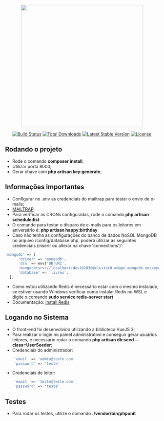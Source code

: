 <p align="center"><a href="https://laravel.com" target="_blank"><img src="https://raw.githubusercontent.com/laravel/art/master/logo-lockup/5%20SVG/2%20CMYK/1%20Full%20Color/laravel-logolockup-cmyk-red.svg" width="400"></a></p>

<p align="center">
<a href="https://travis-ci.org/laravel/framework"><img src="https://travis-ci.org/laravel/framework.svg" alt="Build Status"></a>
<a href="https://packagist.org/packages/laravel/framework"><img src="https://img.shields.io/packagist/dt/laravel/framework" alt="Total Downloads"></a>
<a href="https://packagist.org/packages/laravel/framework"><img src="https://img.shields.io/packagist/v/laravel/framework" alt="Latest Stable Version"></a>
<a href="https://packagist.org/packages/laravel/framework"><img src="https://img.shields.io/packagist/l/laravel/framework" alt="License"></a>
</p>

## Rodando o projeto

- Rode o comando <strong>composer install</strong>;
- Utilizar porta 8000;
- Gerar chave com <strong>php artisan key:generate</strong>;

## Informações importantes
- Configurar no .env as credenciais do mailtrap para testar o envio de e-mails;
- <a target="_blank" href="https://mailtrap.io/signin">MAILTRAP</a>;
- Para verificar as CRONs configuradas, rode o comando <strong>php artisan schedule:list</strong>
- O comando para testar o disparo de e-mails para os leitores em aniversário é: <strong>php artisan happy:birthday</strong>
- Caso não tenha as configurações do banco de dados NoSQL MongoDB no arquivo /config/database.php, poderá utilizar as seguintes credenciais (inserir ou alterar na chave 'connections')':
```sh
'mongodb' => [
      'driver' => 'mongodb',
      'dsn' => env('DB_URI',
      'mongodb+srv://localhost:dev102030@cluster0.mdupn.mongodb.net/myappdb?retryWrites=true&w=majority'),
      'database' => 'livros',
  ],
```
- Como estou utilizando Redis é necessário estar com o mesmo instalado, se estiver usando Windows verificar como instalar Redis no WSL e digite o comando <strong>sudo service redis-server start</strong>
- Documentação: <a target="_blank" href="https://redis.io/docs/getting-started/installation/install-redis-on-windows/">Install Redis</a>

## Logando no Sistema
- O front-end foi desenvolvido utilizando a biblioteca VueJS 3;
- Para realizar o login no painel administrativo e conseguir gerar usuários leitores, é necessário rodar o comando <strong>php artisan db:seed --class=UserSeeder</strong>;
- Credenciais do administrador:
```sh
    'email' => 'admin@teste.com'
    'password' => 'teste'
```
- Credenciais de leitor:
```sh
    'email' => 'teste@teste.com'
    'password' => 'teste'
```

## Testes
- Para rodar os testes, utilize o comando <strong>./vendor/bin/phpunit</strong>
